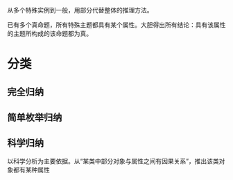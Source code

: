 从多个特殊实例到一般，用部分代替整体的推理方法。

已有多个真命题，所有特殊主题都具有某个属性。大胆得出所有结论：具有该属性的主题所构成的该命题都为真。

# 分类
## 完全归纳
## 简单枚举归纳
## 科学归纳
以科学分析为主要依据。从“某类中部分对象与属性之间有因果关系”，推出该类对象都有某种属性
